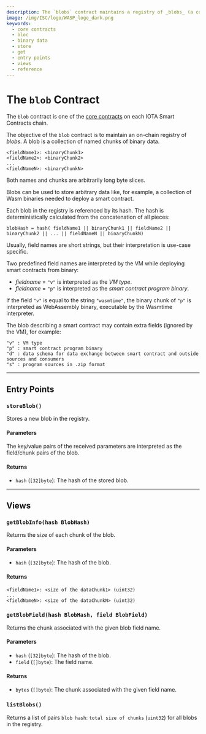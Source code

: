 ```yaml
---
description: The `blobs` contract maintains a registry of _blobs_ (a collection of arbitrary binary data) referenced from smart contracts via their hashes.
image: /img/ISC/logo/WASP_logo_dark.png
keywords:
  - core contracts
  - bloc
  - binary data
  - store
  - get
  - entry points
  - views
  - reference
---
```


# The `blob` Contract

The `blob` contract is one of the [core contracts](overview.md) on each IOTA Smart Contracts chain.

The objective of the `blob` contract is to maintain an on-chain registry of _blobs_.
A blob is a collection of named chunks of binary data.

```
<fieldName1>: <binaryChunk1>
<fieldName2>: <binaryChunk2>
...
<fieldNameN>: <binaryChunkN>
```

Both names and chunks are arbitrarily long byte slices.

Blobs can be used to store arbitrary data like, for example, a collection of Wasm binaries needed to deploy a smart contract.

Each blob in the registry is referenced by its hash. The hash is deterministically calculated from the concatenation of all pieces:

```
blobHash = hash( fieldName1 || binaryChunk1 || fieldName2 || binaryChunk2 || ... || fieldNameN || binaryChunkN)
```

Usually, field names are short strings, but their interpretation is use-case specific.

Two predefined field names are interpreted by the VM while deploying smart contracts from binary:

- _fieldname_ = `"v"` is interpreted as the _VM type_.
- _fieldname_ = `"p"` is interpreted as the _smart contract program binary_.

If the field `"v"` is equal to the string `"wasmtime"`, the binary chunk of `"p"` is interpreted as WebAssembly binary, executable by the Wasmtime interpreter.

The blob describing a smart contract may contain extra fields (ignored by the VM), for example:

```
"v" : VM type
"p" : smart contract program binary
"d" : data schema for data exchange between smart contract and outside sources and consumers
"s" : program sources in .zip format
```

---

## Entry Points

### `storeBlob()`

Stores a new blob in the registry.

#### Parameters

The key/value pairs of the received parameters are interpreted as the field/chunk pairs of the blob.

#### Returns

- `hash` (`[32]byte`): The hash of the stored blob.

---

## Views

### `getBlobInfo(hash BlobHash)`

Returns the size of each chunk of the blob.

#### Parameters

- `hash` (`[32]byte`): The hash of the blob.

#### Returns

```
<fieldName1>: <size of the dataChunk1> (uint32)
...
<fieldNameN>: <size of the dataChunkN> (uint32)
```

### `getBlobField(hash BlobHash, field BlobField)`

Returns the chunk associated with the given blob field name.

#### Parameters

- `hash` (`[32]byte`): The hash of the blob.
- `field` (`[]byte`): The field name.

#### Returns

- `bytes` (`[]byte`): The chunk associated with the given field name.

### `listBlobs()`

Returns a list of pairs `blob hash`: `total size of chunks` (`uint32`) for all blobs in the registry.
